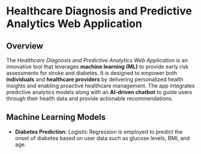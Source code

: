 # Healthcare Diagnosis and Predictive Analytics Web Application

## Overview
The *Healthcare Diagnosis and Predictive Analytics Web Application* is an innovative tool that leverages **machine learning (ML)** to provide early risk assessments for stroke and diabetes. It is designed to empower both **individuals** and **healthcare providers** by delivering personalized health insights and enabling proactive healthcare management. The app integrates predictive analytics models along with an **AI-driven chatbot** to guide users through their health data and provide actionable recommendations.

## Machine Learning Models
- **Diabetes Prediction**: Logistic Regression is employed to predict the onset of diabetes based on user data such as glucose levels, BMI, and age.
